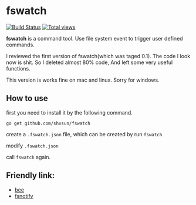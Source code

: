 # fswatch
[![Build Status](https://drone.io/github.com/shxsun/fswatch/status.png)](https://drone.io/github.com/shxsun/fswatch/latest)
[![Total views](https://sourcegraph.com/api/repos/github.com/shxsun/fswatch/counters/views.png)](https://sourcegraph.com/github.com/shxsun/fswatch)

**fswatch** is a command tool. Use file system event to trigger user defined commands. 

I reviewed the first version of fswatch(which was taged 0.1). The code I look now is shit. So I deleted almost 80% code, And left some very useful functions.

This version is works fine on mac and linux. Sorry for windows.

## How to use
first you need to install it by the following command.

	go get github.com/shxsun/fswatch

create a `.fswatch.json` file, which can be created by run `fswatch`

modify `.fswatch.json`

call `fswatch` again.

## Friendly link: 
* [bee](https://github.com/astaxie/bee)
* [fsnotify](https://github.com/howeyc/fsnotify)

